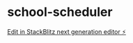 # school-scheduler

[Edit in StackBlitz next generation editor ⚡️](https://stackblitz.com/~/github.com/maciejimielowski/school-scheduler)